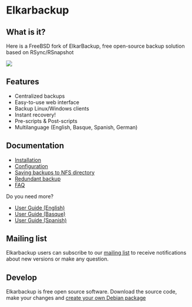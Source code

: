 # Elkarbackup

## What is it?
Here is a FreeBSD fork of ElkarBackup, free open-source backup solution based on RSync/RSnapshot

<img src="http://elkarbackup.org/images/screenshots/eb-jobs.png" />

## Features
- Centralized backups
- Easy-to-use web interface
- Backup Linux/Windows clients
- Instant recovery!
- Pre-scripts & Post-scripts
- Multilanguage (English, Basque, Spanish, German)

## Documentation
* [Installation](https://github.com/elkarbackup/elkarbackup/wiki/Installation)
* [Configuration](https://github.com/elkarbackup/elkarbackup/wiki/Configuration)
* [Saving backups to NFS directory](https://github.com/elkarbackup/elkarbackup/wiki/Saving-backups-to-NFS-directory)
* [Redundant backup](https://github.com/elkarbackup/elkarbackup/wiki/RedundantBackup)
* [FAQ](https://github.com/elkarbackup/elkarbackup/wiki/FAQ)

Do you need more?

- [User Guide (English)](http://docs.elkarbackup.org/en/index.html)
- [User Guide (Basque)](http://docs.elkarbackup.org/eu/index.html)
- [User Guide (Spanish)](http://docs.elkarbackup.org/es/index.html)


## Mailing list

Elkarbackup users can subscribe to our [mailing list](https://groups.google.com/forum/?hl=es#!forum/elkarbackup-users) to receive notifications about new versions or make any question.


## Develop

Elkarbackup is free open source software. Download the source code, make your changes and [create your own Debian package](https://github.com/elkarbackup/elkarbackup/wiki/BuildPackage)

